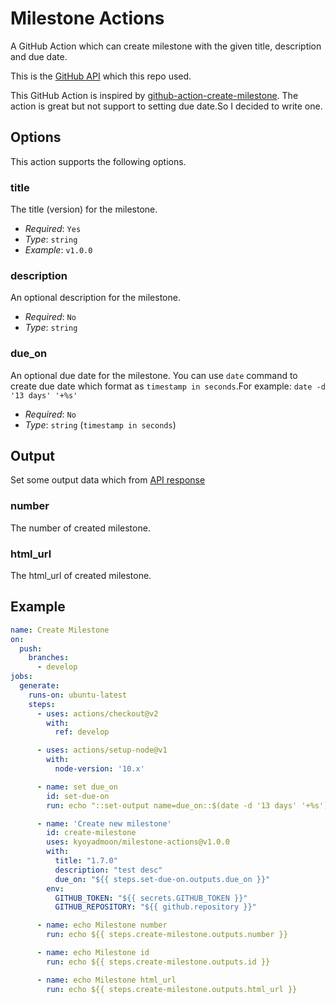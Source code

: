 # Milestone Actions

A GitHub Action which can create milestone with the given title, description and due date.

This is the [GitHub API](https://developer.github.com/v3/issues/milestones/#create-a-milestone) which this repo used.

This GitHub Action is inspired by [github-action-create-milestone](https://github.com/WyriHaximus/github-action-create-milestone).
The action is great but not support to setting due date.So I decided to write one.

## Options

This action supports the following options.

### title

The title (version) for the milestone.

* *Required*: `Yes`
* *Type*: `string`
* *Example*: `v1.0.0`

### description

An optional description for the milestone.

* *Required*: `No`
* *Type*: `string`

### due_on

An optional due date for the milestone.
You can use `date` command to create due date which format as `timestamp in seconds`.For example: `date -d '13 days' '+%s'`

* *Required*: `No`
* *Type*: `string` (`timestamp in seconds`)

## Output

Set some output data which from [API response](https://developer.github.com/v3/issues/milestones/#response)

### number

The number of created milestone.

### html_url

The html_url of created milestone.

## Example

```yaml
name: Create Milestone
on:
  push:
    branches:
      - develop
jobs:
  generate:
    runs-on: ubuntu-latest
    steps:
      - uses: actions/checkout@v2
        with:
          ref: develop

      - uses: actions/setup-node@v1
        with:
          node-version: '10.x'

      - name: set due_on
        id: set-due-on
        run: echo "::set-output name=due_on::$(date -d '13 days' '+%s')"

      - name: 'Create new milestone'
        id: create-milestone
        uses: kyoyadmoon/milestone-actions@v1.0.0
        with:
          title: "1.7.0"
          description: "test desc"
          due_on: "${{ steps.set-due-on.outputs.due_on }}"
        env:
          GITHUB_TOKEN: "${{ secrets.GITHUB_TOKEN }}"
          GITHUB_REPOSITORY: "${{ github.repository }}"

      - name: echo Milestone number
        run: echo ${{ steps.create-milestone.outputs.number }}

      - name: echo Milestone id
        run: echo ${{ steps.create-milestone.outputs.id }}

      - name: echo Milestone html_url
        run: echo ${{ steps.create-milestone.outputs.html_url }}
```
